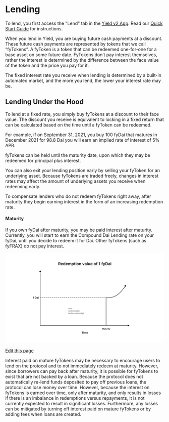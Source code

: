 # Lending

To lend, you first access the "Lend" tab in the [Yield v2 App](https://app.yieldprotocol.com/#/lend). Read our [Quick Start Guide](https://medium.com/yield-protocol/yield-protocol-v2-quickstart-guide-e516a955a405) for instructions. 

When you lend in Yield, you are buying future cash payments at a discount. These future cash payments are represented by tokens that we call “fyTokens”. A fyToken is a token that can be redeemed one-for-one for a base asset on some future date. FyTokens don’t pay interest themselves, rather the interest is determined by the difference between the face value of the token and the price you pay for it. 

The fixed interest rate you receive when lending is determined by a built-in automated market, and the more you lend, the lower your interest rate may be. 


## Lending Under the Hood

To lend at a fixed rate, you simply buy fyTokens at a discount to their face value. The discount you receive is equivalent to locking in a fixed return that can be calculated based on the time until a fyToken can be redeemed. 

For example, if on September 31, 2021, you buy 100 fyDai that matures in December 2021 for 98.8 Dai you will earn an implied rate of interest of 5% APR.

fyTokens can be held until the maturity date, upon which they may be redeemed for principal plus interest.

You can also exit your lending position early by selling your fyToken for an underlying asset. Because fyTokens are traded freely, changes in interest rates may affect the amount of underlying assets you receive when redeeming early.

To compensate lenders who do not redeem fyTokens right away, after maturity they begin earning interest in the form of an increasing redemption rate.

 <!-- TODO: need to expand more as how interest paid will be calculated after maturity. -->

#### Maturity

If you own fyDai after maturity, you may be paid interest after maturity. Currently, you will start to earn the Compound Dai Lending rate on your fyDai, until you decide to redeem it for Dai. Other fyTokens (such as fyFRAX) do not pay interest. 

 ![](../assets/redemption.png)

 [Edit this page](https://github.com/yieldprotocol/docs-v2/edit/main/users/lending.md)
 
Interest paid on mature fyTokens may be necessary to encourage users to lend on the protocol and to not immediately redeem at maturity. However, since borrowers can pay back after maturity, it is possible for fyTokens to exist that are not backed by a loan. Because the protocol does not automatically re-lend funds deposited to pay off previous loans, the protocol can lose money over time. However, because the interest on fyTokens is earned over time, only after maturity, and only results in losses if there is an imbalance in redemptions versus repayments, it is not currently expected to result in significant losses. Furthermore, any losses can be mitigated by turning off interest paid on mature fyTokens or by adding fees when loans are created. 


